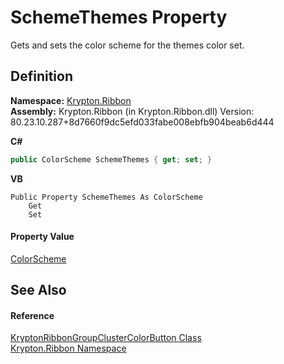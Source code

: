 # SchemeThemes Property


Gets and sets the color scheme for the themes color set.



## Definition
**Namespace:** <a href="1e9bc734-cff9-e9b8-f013-94cdac669794.md">Krypton.Ribbon</a>  
**Assembly:** Krypton.Ribbon (in Krypton.Ribbon.dll) Version: 80.23.10.287+8d7660f9dc5efd033fabe008ebfb904beab6d444

**C#**
``` C#
public ColorScheme SchemeThemes { get; set; }
```
**VB**
``` VB
Public Property SchemeThemes As ColorScheme
	Get
	Set
```



#### Property Value
<a href="98d38eea-791e-16ff-7014-fd4d7114200d.md">ColorScheme</a>

## See Also


#### Reference
<a href="11637402-9f93-e6c3-d391-f6486719dd91.md">KryptonRibbonGroupClusterColorButton Class</a>  
<a href="1e9bc734-cff9-e9b8-f013-94cdac669794.md">Krypton.Ribbon Namespace</a>  
